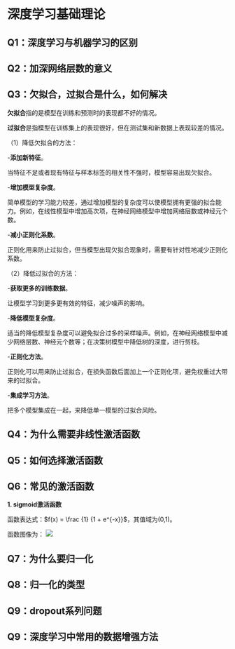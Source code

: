 # 深度学习基础理论
## Q1：深度学习与机器学习的区别

## Q2：加深网络层数的意义

## Q3：欠拟合，过拟合是什么，如何解决

**欠拟合**指的是模型在训练和预测时的表现都不好的情况。

**过拟合**是指模型在训练集上的表现很好，但在测试集和新数据上表现较差的情况。

（1）降低欠拟合的方法：

-**添加新特征**。  

当特征不足或者现有特征与样本标签的相关性不强时，模型容易出现欠拟合。

-**增加模型复杂度**。  

简单模型的学习能力较差，通过增加模型的复杂度可以使模型拥有更强的拟合能力。例如，在线性模型中增加高次项，在神经网络模型中增加网络层数或神经元个数。

-**减小正则化系数**。    

正则化用来防止过拟合，但当模型出现欠拟合现象时，需要有针对性地减少正则化系数。

（2）降低过拟合的方法：

-**获取更多的训练数据**。 

让模型学习到更多更有效的特征，减少噪声的影响。

-**降低模型复杂度**。  

适当的降低模型复杂度可以避免拟合过多的采样噪声。例如，在神经网络模型中减少网络层数、神经元个数等；在决策树模型中降低树的深度，进行剪枝。

-**正则化方法**。  

正则化可以用来防止过拟合，在损失函数后面加上一个正则化项，避免权重过大带来的过拟合。

-**集成学习方法**。  

把多个模型集成在一起，来降低单一模型的过拟合风险。


## Q4：为什么需要非线性激活函数

## Q5：如何选择激活函数

## Q6：常见的激活函数
**1. sigmoid激活函数**  

函数表达式：$f(x) = \frac {1} {1 + e^{-x}}$，其值域为(0,1)。

函数图像为：
![](https://mmbiz.qpic.cn/mmbiz_png/KmXPKA19gW9PrS2jqcgp04sYOZNhbMVWe5nFPYqgmwEMyFYMqhWsHUjkwrJLPpeTvVRTGOF54Q7sgCInu1ME0w/640?wx_fmt=png&tp=webp&wxfrom=5&wx_lazy=1&wx_co=1)


## Q7：为什么要归一化

## Q8：归一化的类型

## Q9：dropout系列问题

## Q9：深度学习中常用的数据增强方法


